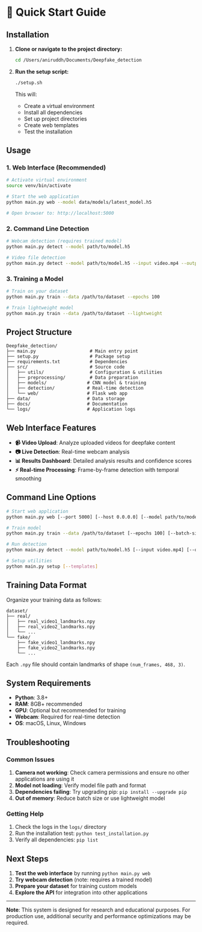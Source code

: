 # 🚀 Quick Start Guide

## Installation

1. **Clone or navigate to the project directory:**

   ```bash
   cd /Users/aniruddh/Documents/Deepfake_detection
   ```

2. **Run the setup script:**

   ```bash
   ./setup.sh
   ```

   This will:

   - Create a virtual environment
   - Install all dependencies
   - Set up project directories
   - Create web templates
   - Test the installation

## Usage

### 1. Web Interface (Recommended)

```bash
# Activate virtual environment
source venv/bin/activate

# Start the web application
python main.py web --model data/models/latest_model.h5

# Open browser to: http://localhost:5000
```

### 2. Command Line Detection

```bash
# Webcam detection (requires trained model)
python main.py detect --model path/to/model.h5

# Video file detection
python main.py detect --model path/to/model.h5 --input video.mp4 --output result.mp4
```

### 3. Training a Model

```bash
# Train on your dataset
python main.py train --data /path/to/dataset --epochs 100

# Train lightweight model
python main.py train --data /path/to/dataset --lightweight
```

## Project Structure

```
Deepfake_detection/
├── main.py                    # Main entry point
├── setup.py                   # Package setup
├── requirements.txt           # Dependencies
├── src/                       # Source code
│   ├── utils/                 # Configuration & utilities
│   ├── preprocessing/         # Data preparation
│   ├── models/               # CNN model & training
│   ├── detection/            # Real-time detection
│   └── web/                  # Flask web app
├── data/                     # Data storage
├── docs/                     # Documentation
└── logs/                     # Application logs
```

## Web Interface Features

- **📹 Video Upload**: Analyze uploaded videos for deepfake content
- **📷 Live Detection**: Real-time webcam analysis
- **📊 Results Dashboard**: Detailed analysis results and confidence scores
- **⚡ Real-time Processing**: Frame-by-frame detection with temporal smoothing

## Command Line Options

```bash
# Start web application
python main.py web [--port 5000] [--host 0.0.0.0] [--model path/to/model.h5]

# Train model
python main.py train --data /path/to/dataset [--epochs 100] [--batch-size 32] [--lightweight]

# Run detection
python main.py detect --model path/to/model.h5 [--input video.mp4] [--output result.mp4]

# Setup utilities
python main.py setup [--templates]
```

## Training Data Format

Organize your training data as follows:

```
dataset/
├── real/
│   ├── real_video1_landmarks.npy
│   ├── real_video2_landmarks.npy
│   └── ...
└── fake/
    ├── fake_video1_landmarks.npy
    ├── fake_video2_landmarks.npy
    └── ...
```

Each `.npy` file should contain landmarks of shape `(num_frames, 468, 3)`.

## System Requirements

- **Python**: 3.8+
- **RAM**: 8GB+ recommended
- **GPU**: Optional but recommended for training
- **Webcam**: Required for real-time detection
- **OS**: macOS, Linux, Windows

## Troubleshooting

### Common Issues

1. **Camera not working**: Check camera permissions and ensure no other applications are using it
2. **Model not loading**: Verify model file path and format
3. **Dependencies failing**: Try upgrading pip: `pip install --upgrade pip`
4. **Out of memory**: Reduce batch size or use lightweight model

### Getting Help

1. Check the logs in the `logs/` directory
2. Run the installation test: `python test_installation.py`
3. Verify all dependencies: `pip list`

## Next Steps

1. **Test the web interface** by running `python main.py web`
2. **Try webcam detection** (note: requires a trained model)
3. **Prepare your dataset** for training custom models
4. **Explore the API** for integration into other applications

---

**Note**: This system is designed for research and educational purposes. For production use, additional security and performance optimizations may be required.
